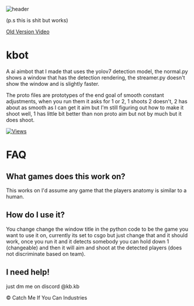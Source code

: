 ![header](https://capsule-render.vercel.app/api?type=waving&color=auto&height=300&section=header&text=kbot&fontSize=90&animation=fadeIn)

(p.s this is shit but works)

[Old Version Video](https://kb.likes-to-co.de/n8hzdfry.mp4)

# kbot

A ai aimbot that I made that uses the yolov7 detection model, the normal.py shows a window that has the detection rendering, the streamer.py doesn't show the window and is slightly faster.

The proto files are prototypes of the end goal of smooth constant adjustments, when you run them it asks for 1 or 2, 1 shoots 2 doesn't, 
2 has about as smooth as I can get it aim but I'm still figuring out how to make it shoot well, 1 has little bit better than non proto aim
but not by much but it does shoot.

[![Views](https://hits.seeyoufarm.com/api/count/incr/badge.svg?url=https%3A%2F%2Fgithub.com%2Fkbdevs%2Fai-aimbot&count_bg=%239279B5&title_bg=%23555555&icon=&icon_color=%23FFFFFF&title=Views&edge_flat=false)](https://hits.seeyoufarm.com)

# FAQ

## What games does this work on?

This works on I'd assume any game that the players anatomy is similar to a human.

## How do I use it?

You change change the window title in the python code to be the game you want to use it on, currently its set
to csgo but just change that and it should work, once you run it and it detects somebody you can hold down 1 (changeable)
and then it will aim and shoot at the detected players (does not discriminate based on team).


## I need help! 

just dm me on discord @kb.kb





© Catch Me If You Can Industries





